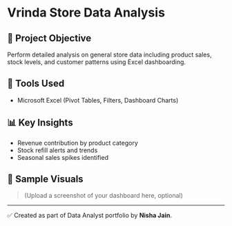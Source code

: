 # Vrinda Store Data Analysis

## 📌 Project Objective
Perform detailed analysis on general store data including product sales, stock levels, and customer patterns using Excel dashboarding.

## 🧰 Tools Used
- Microsoft Excel (Pivot Tables, Filters, Dashboard Charts)

## 📊 Key Insights
- Revenue contribution by product category
- Stock refill alerts and trends
- Seasonal sales spikes identified

## 📸 Sample Visuals
> (Upload a screenshot of your dashboard here, optional)

---

✅ Created as part of Data Analyst portfolio by **Nisha Jain**.


